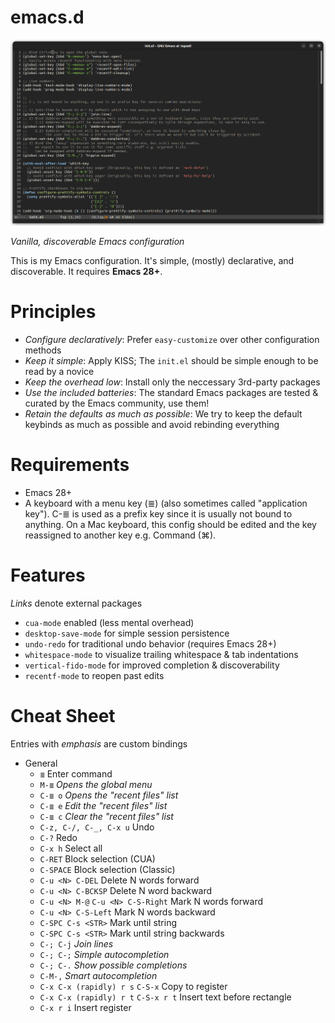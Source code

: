 # emacs.d

![Screenshot](.assets/screenshot.png?raw=true "This is how it looks")

_Vanilla, discoverable Emacs configuration_

This is my Emacs configuration. It's simple, (mostly) declarative, and discoverable. It requires **Emacs 28+**.

# Principles

* _Configure declaratively_: Prefer `easy-customize` over other configuration methods
* _Keep it simple_: Apply KISS; The `init.el` should be simple enough to be read by a novice
* _Keep the overhead low_: Install only the neccessary 3rd-party packages
* _Use the included batteries_: The standard Emacs packages are tested & curated by the Emacs community, use them!
* _Retain the defaults as much as possible_: We try to keep the default keybinds as much as possible and avoid rebinding everything

# Requirements

* Emacs 28+
* A keyboard with a menu key (≣) (also sometimes called "application key"). C-≣ is used as a prefix key since it is usually not bound to anything. On a Mac keyboard, this config should be edited and the key reassigned to another key e.g. Command (⌘).

# Features

_Links_ denote external packages

* `cua-mode` enabled (less mental overhead)
* `desktop-save-mode` for simple session persistence
* `undo-redo` for traditional undo behavior (requires Emacs 28+)
* `whitespace-mode` to visualize trailing whitespace & tab indentations
* `vertical-fido-mode` for improved completion & discoverability
* `recentf-mode` to reopen past edits

# Cheat Sheet

Entries with _emphasis_ are custom bindings

- General
  - `≣` Enter command
  - `M-≣` _Opens the global menu_
  - `C-≣ o` _Opens the "recent files" list_
  - `C-≣ e` _Edit the "recent files" list_
  - `C-≣ c` _Clear the "recent files" list_
  - `C-z, C-/, C-_, C-x u` Undo
  - `C-?` Redo
  - `C-x h` Select all
  - `C-RET` Block selection (CUA)
  - `C-SPACE` Block selection (Classic)
  - `C-u <N> C-DEL` Delete N words forward
  - `C-u <N> C-BCKSP` Delete N word backward
  - `C-u <N> M-@` `C-u <N> C-S-Right` Mark N words forward
  - `C-u <N> C-S-Left` Mark N words backward
  - `C-SPC C-s <STR>` Mark until string
  - `C-SPC C-s <STR>` Mark until string backwards
  - `C-; C-j` _Join lines_
  - `C-; C-;` _Simple autocompletion_
  - `C-; C-.` _Show possible completions_
  - `C-M-,` _Smart autocompletion_
  - `C-x C-x (rapidly) r s` `C-S-x` Copy to register
  - `C-x C-x (rapidly) r t` `C-S-x r t` Insert text before rectangle
  - `C-x r i` Insert register

